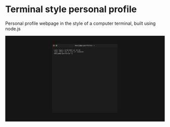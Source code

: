 # Terminal style personal profile

Personal profile webpage in the style of a computer terminal, built using node.js

![screenshot](README/screenshot1.png)
